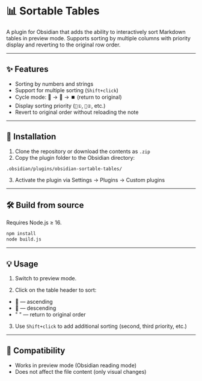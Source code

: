 # 📊 Sortable Tables

A plugin for Obsidian that adds the ability to interactively sort Markdown tables in preview mode. Supports sorting by multiple columns with priority display and reverting to the original row order.

---

## ✨ Features

- Sorting by numbers and strings
- Support for multiple sorting (`Shift+click`)
- Cycle mode: 🔼 → 🔽 → ⏹️ (return to original)
- Display sorting priority (`🔽①`, `🔼②`, etc.)
- Revert to original order without reloading the note

---

## 🔧 Installation

1. Clone the repository or download the contents as `.zip`
2. Copy the plugin folder to the Obsidian directory:

```
.obsidian/plugins/obsidian-sortable-tables/
```

3. Activate the plugin via Settings → Plugins → Custom plugins

---

## 🛠️ Build from source

Requires Node.js ≥ 16.

```bash
npm install
node build.js
```

---

## 💡 Usage

1. Switch to preview mode.

2. Click on the table header to sort:

* 🔼 — ascending
* 🔽 — descending
* " " — return to original order
3. Use `Shift+click` to add additional sorting (second, third priority, etc.)

---

## 🔐 Compatibility

* Works in preview mode (Obsidian reading mode)
* Does not affect the file content (only visual changes)


